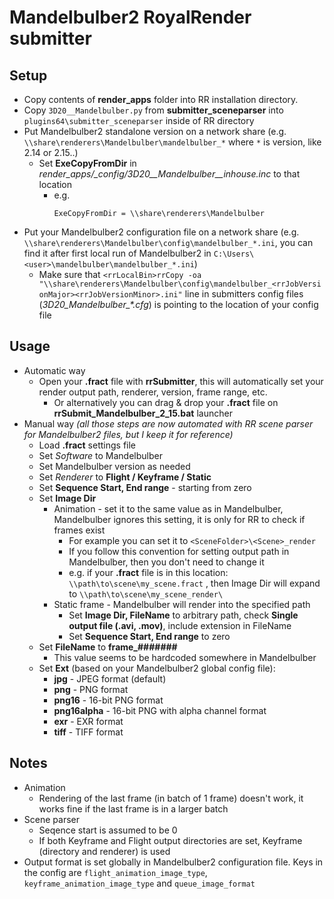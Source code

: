 # Mandelbulber2 RoyalRender submitter

## Setup
* Copy contents of **render_apps** folder into RR installation directory.
* Copy `3D20__Mandelbulber.py` from **submitter_sceneparser** into `plugins64\submitter_sceneparser` inside of RR directory
* Put Mandelbulber2 standalone version on a network share (e.g. `\\share\renderers\Mandelbulber\mandelbulber_*` where `*` is version, like 2.14 or 2.15..)
	* Set **ExeCopyFromDir** in *render_apps/_config/3D20__Mandelbulber__inhouse.inc* to that location
		* e.g.
			```
			ExeCopyFromDir = \\share\renderers\Mandelbulber
			```
* Put your Mandelbulber2 configuration file on a network share (e.g. `\\share\renderers\Mandelbulber\config\mandelbulber_*.ini`, you can find it after first local run of Mandelbulber2 in `C:\Users\<user>\mandelbulber\mandelbulber_*.ini`)
	* Make sure that `<rrLocalBin>rrCopy -oa "\\share\renderers\Mandelbulber\config\mandelbulber_<rrJobVersionMajor><rrJobVersionMinor>.ini"` line in submitters config files (*3D20_Mandelbulber_\*.cfg*) is pointing to the location of your config file

## Usage
* Automatic way
	* Open your **.fract** file with **rrSubmitter**, this will automatically set your render output path, renderer, version, frame range, etc.
		* Or alternatively you can drag & drop your **.fract** file on **rrSubmit_Mandelbulber_2_15.bat** launcher
* Manual way *(all those steps are now automated with RR scene parser for Mandelbulber2 files, but I keep it for reference)*
	* Load **.fract** settings file
	* Set *Software* to Mandelbulber
	* Set Mandelbulber version as needed
	* Set *Renderer* to **Flight / Keyframe / Static**
	* Set **Sequence Start, End range** - starting from zero
	* Set **Image Dir**
		* Animation - set it to the same value as in Mandelbulber, Mandelbulber ignores this setting, it is only for RR to check if frames exist
			* For example you can set it to `<SceneFolder>\<Scene>_render`
			* If you follow this convention for setting output path in Mandelbulber, then you don't need to change it
			* e.g. if your **.fract** file is in this location: `\\path\to\scene\my_scene.fract` , then Image Dir will expand to `\\path\to\scene\my_scene_render\`
		* Static frame - Mandelbulber will render into the specified path
			* Set **Image Dir, FileName** to arbitrary path, check **Single output file (.avi, .mov)**, include extension in FileName
			* Set **Sequence Start, End range** to zero
	* Set **FileName** to **frame_#######**
		* This value seems to be hardcoded somewhere in Mandelbulber
	* Set **Ext** (based on your Mandelbulber2 global config file):
		* **jpg** - JPEG format (default)
		* **png** - PNG format
		* **png16** - 16-bit PNG format
		* **png16alpha** - 16-bit PNG with alpha channel format
		* **exr** - EXR format
		* **tiff** - TIFF format

## Notes
* Animation
	* Rendering of the last frame (in batch of 1 frame) doesn't work, it works fine if the last frame is in a larger batch
* Scene parser
	* Seqence start is assumed to be 0
	* If both Keyframe and Flight output directories are set, Keyframe (directory and renderer) is used
* Output format is set globally in Mandelbulber2 configuration file. Keys in the config are `flight_animation_image_type`, `keyframe_animation_image_type` and `queue_image_format`